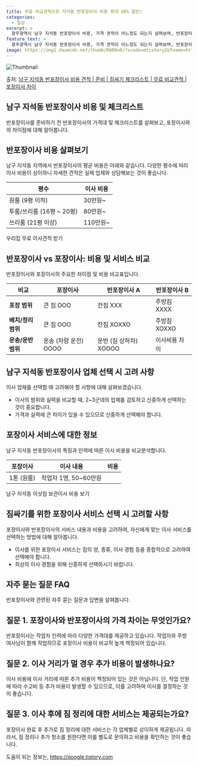 ```yaml
---
title: 무료 비교견적으로 지석동 반포장이사 비용 최대 50% 할인!
categories:
  - 일상
excerpt: >
  광주광역시 남구 지석동 반포장이사 비용, 가격 견적이 어느정도 되는지 살펴보며, 반포장이사를 준비함에 있어 짐싸기 준비 체크리스트가 무엇인지 보겠습니다. 마지막으로 포장이사와 차이점을 통해 무료 비교견적으로 어떤 것이 더 합리적인 선택인지 공유 드립니다.남구 지석동 포장이사 견적 샘플 보기 👈 클릭남구 지석동 포장이사 가격 살펴보기 👈 클릭남구 지석동 반포장이사 평균 이사 비용평수남구 지석동 평균 이사 비용원룸 이사9평 이하 (1톤)30만원~투룸/쓰리룸 이사16평 ~ 20평 (2.5톤)80만원~쓰리룸 이사21평 (5톤) ~110만원~우리집 무료 이사견적 받기 👈 클릭포장 vs 반포장: 이사 방법의 큰 차이점이사의 두 가지 주요 방법인 '포장이사'와 '반포장이사'는 짐의 처리 방식과 비용에서 주요한 ..
feature_text: >
  광주광역시 남구 지석동 반포장이사 비용, 가격 견적이 어느정도 되는지 살펴보며, 반포장이사를 준비함에 있어 짐싸기 준비 체크리스트가 무엇인지 보겠습니다. 마지막으로 포장이사와 차이점을 통해 무료 비교견적으로 어떤 것이 더 합리적인 선택인지 공유 드립니다.남구 지석동 포장이사 견적 샘플 보기 👈 클릭남구 지석동 포장이사 가격 살펴보기 👈 클릭남구 지석동 반포장이사 평균 이사 비용평수남구 지석동 평균 이사 비용원룸 이사9평 이하 (1톤)30만원~투룸/쓰리룸 이사16평 ~ 20평 (2.5톤)80만원~쓰리룸 이사21평 (5톤) ~110만원~우리집 무료 이사견적 받기 👈 클릭포장 vs 반포장: 이사 방법의 큰 차이점이사의 두 가지 주요 방법인 '포장이사'와 '반포장이사'는 짐의 처리 방식과 비용에서 주요한 ..
image: https://img1.daumcdn.net/thumb/R800x0/?scode=mtistory2&fname=https%3A%2F%2Fblog.kakaocdn.net%2Fdn%2FtmE7y%2FbtsHcLmvUkc%2F9UUvLajC4E2QvCA7BSNlo1%2Fimg.webp
---
```


![Thumbnail](https://img1.daumcdn.net/thumb/R800x0/?scode=mtistory2&fname=https%3A%2F%2Fblog.kakaocdn.net%2Fdn%2FtmE7y%2FbtsHcLmvUkc%2F9UUvLajC4E2QvCA7BSNlo1%2Fimg.webp)

<p>출처: <a href="https://qoogle.tistory.com/9527" rel="dofollow">남구 지석동 반포장이사 비용 견적 | 준비 | 짐싸기 체크리스트 | 무료 비교견적 | 포장이사 차이</a> </p>

## 남구 지석동 반포장이사 비용 및 체크리스트

반포장이사를 준비하기 전 반포장이사의 가격대 및 체크리스트를 살펴보고, 포장이사와의 차이점에 대해 알아봅니다.

## 반포장이사 비용 살펴보기

남구 지석동 지역에서 반포장이사의 평균 비용은 아래와 같습니다. 다양한 평수에 따라 이사 비용이 상이하니 자세한 견적은 실제 업체와
상담해보는 것이 좋습니다.

**평수** | **이사 비용**  
---|---  
원룸 (9평 이하) | 30만원~  
투룸/쓰리룸 (16평 ~ 20평) | 80만원~  
쓰리룸 (21평 이상) | 110만원~  
우리집 무료 이사견적 받기  
  
## **반포장이사 vs 포장이사: 비용 및 서비스 비교**

반포장이사와 포장이사의 주요한 차이점 및 비용 비교표입니다.

**비교** | **포장이사** | **반포장이사 A** | **반포장이사 B**  
---|---|---|---  
**포장 범위** | 큰 짐 OOO | 잔짐 XXX | 주방짐 XXXX  
**배치/정리 범위** | 큰 짐 OOO | 잔짐 XOXXO | 주방짐 XOXXO  
**운송/운반 범위** | 운송 (차량 운전) OOOO | 운반 (짐 상하차) XOOOO | 이사비용 차이  
  
## **남구 지석동 반포장이사 업체 선택 시 고려 사항**

이사 업체를 선택할 때 고려해야 할 사항에 대해 살펴보겠습니다.

  * 이사의 범위와 실력을 비교할 때, 2~3군데의 업체를 검토하고 신중하게 선택하는 것이 중요합니다.
  * 가격과 실력에 큰 차이가 있을 수 있으므로 신중하게 선택해야 합니다.

## 포장이사 서비스에 대한 정보

남구 지석동 반포장이사의 특징과 인력에 따른 이사 비용을 비교분석합니다.

**포장이사** | **이사 내용** | **비용**  
---|---|---  
1톤 (원룸) | 작업자 1명, 50~60만원  
남구 지석동 이삿짐 보관이사 비용 보기  
  
## **짐싸기를 위한 포장이사 서비스 선택 시 고려할 사항**

포장이사와 반포장이사의 서비스 내용과 비용을 고려하여, 자신에게 맞는 이사 서비스를 선택하는 방법에 대해 알아봅니다.

  * 이사를 위한 포장이사 서비스는 짐의 양, 종류, 이사 경험 등을 종합적으로 고려하여 선택해야 합니다.
  * 최상의 이사 경험을 위해 신중하게 선택하시기 바랍니다.

## **자주 묻는 질문 FAQ**

반포장이사와 관련된 자주 묻는 질문과 답변을 살펴봅니다.

## 질문 1. 포장이사와 반포장이사의 가격 차이는 무엇인가요?

반포장이사는 작업자 인력에 따라 다양한 가격대를 제공하고 있습니다. 작업자와 주방 여사님이 함께 작업하므로 포장이사 비용이 비교적 높게
책정되어 있습니다.

## 질문 2. 이사 거리가 멀 경우 추가 비용이 발생하나요?

이사 비용에 이사 거리에 따른 추가 비용이 책정되어 있는 것은 아닙니다. 단, 작업 인원에 따라 수고비 등 추가 비용이 발생할 수 있으므로,
이를 고려하여 이사를 결정하는 것이 좋습니다.

## 질문 3. 이사 후에 짐 정리에 대한 서비스는 제공되는가요?

포장이사 완료 후 추가로 짐 정리에 대한 서비스는 각 업체별로 상이하게 제공됩니다. 따라서, 짐 정리나 추가 청소를 원한다면 이를 별도로
문의하고 비용을 확인하는 것이 좋습니다.



 

도움이 되는 정보는, <a href="https://qoogle.tistory.com" rel="dofollow">https://qoogle.tistory.com</a>


